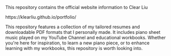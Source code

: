 <p>This repository contains the official website information to Clear Liu</p>
<p>https://klearliu.github.io/portfolio/</p>

This repository features a collection of my tailored resumes and downloadable PDF formats that I personally made. It includes piano sheet music played on my YouTube Channel and educational workbooks. Whether you're here for inspiration, to learn a new piano piece, or to enhance learning with my workbooks, this repository is worth looking into.
